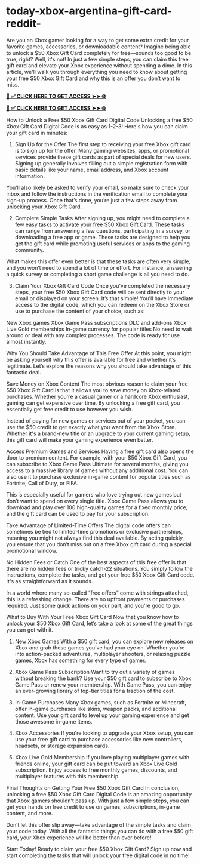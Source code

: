 # today-xbox-argentina-gift-card-reddit-
Are you an Xbox gamer looking for a way to get some extra credit for your favorite games, accessories, or downloadable content? Imagine being able to unlock a $50 Xbox Gift Card completely for free—sounds too good to be true, right? Well, it's not! In just a few simple steps, you can claim this free gift card and elevate your Xbox experience without spending a dime. In this article, we'll walk you through everything you need to know about getting your free $50 Xbox Gift Card and why this is an offer you don’t want to miss.


**[📌 ✅ CLICK HERE TO GET ACCESS ➤➤ 🌐](https://newmegadeals.xyz/xbox-giftcard/)**





**[📌 ✅ CLICK HERE TO GET ACCESS ➤➤ 🌐](https://newmegadeals.xyz/xbox-giftcard/)**



How to Unlock a Free $50 Xbox Gift Card Digital Code
Unlocking a free $50 Xbox Gift Card Digital Code is as easy as 1-2-3! Here's how you can claim your gift card in minutes:

1. Sign Up for the Offer
The first step to receiving your free Xbox gift card is to sign up for the offer. Many gaming websites, apps, or promotional services provide these gift cards as part of special deals for new users. Signing up generally involves filling out a simple registration form with basic details like your name, email address, and Xbox account information.

You’ll also likely be asked to verify your email, so make sure to check your inbox and follow the instructions in the verification email to complete your sign-up process. Once that’s done, you’re just a few steps away from unlocking your Xbox Gift Card.

2. Complete Simple Tasks
After signing up, you might need to complete a few easy tasks to activate your free $50 Xbox Gift Card. These tasks can range from answering a few questions, participating in a survey, or downloading a free app or game. These tasks are designed to help you get the gift card while promoting useful services or apps to the gaming community.

What makes this offer even better is that these tasks are often very simple, and you won’t need to spend a lot of time or effort. For instance, answering a quick survey or completing a short game challenge is all you need to do.

3. Claim Your Xbox Gift Card Code
Once you’ve completed the necessary steps, your free $50 Xbox Gift Card code will be sent directly to your email or displayed on your screen. It’s that simple! You’ll have immediate access to the digital code, which you can redeem on the Xbox Store or use to purchase the content of your choice, such as:

New Xbox games
Xbox Game Pass subscriptions
DLC and add-ons
Xbox Live Gold memberships
In-game currency for popular titles
No need to wait around or deal with any complex processes. The code is ready for use almost instantly.

Why You Should Take Advantage of This Free Offer
At this point, you might be asking yourself why this offer is available for free and whether it’s legitimate. Let’s explore the reasons why you should take advantage of this fantastic deal.

Save Money on Xbox Content
The most obvious reason to claim your free $50 Xbox Gift Card is that it allows you to save money on Xbox-related purchases. Whether you're a casual gamer or a hardcore Xbox enthusiast, gaming can get expensive over time. By unlocking a free gift card, you essentially get free credit to use however you wish.

Instead of paying for new games or services out of your pocket, you can use the $50 credit to get exactly what you want from the Xbox Store. Whether it's a brand-new title or an upgrade to your current gaming setup, this gift card will make your gaming experience even better.

Access Premium Games and Services
Having a free gift card also opens the door to premium content. For example, with your $50 Xbox Gift Card, you can subscribe to Xbox Game Pass Ultimate for several months, giving you access to a massive library of games without any additional cost. You can also use it to purchase exclusive in-game content for popular titles such as Fortnite, Call of Duty, or FIFA.

This is especially useful for gamers who love trying out new games but don’t want to spend on every single title. Xbox Game Pass allows you to download and play over 100 high-quality games for a fixed monthly price, and the gift card can be used to pay for your subscription.

Take Advantage of Limited-Time Offers
The digital code offers can sometimes be tied to limited-time promotions or exclusive partnerships, meaning you might not always find this deal available. By acting quickly, you ensure that you don’t miss out on a free Xbox gift card during a special promotional window.

No Hidden Fees or Catch
One of the best aspects of this free offer is that there are no hidden fees or tricky catch-22 situations. You simply follow the instructions, complete the tasks, and get your free $50 Xbox Gift Card code. It's as straightforward as it sounds.

In a world where many so-called “free offers” come with strings attached, this is a refreshing change. There are no upfront payments or purchases required. Just some quick actions on your part, and you're good to go.

What to Buy With Your Free Xbox Gift Card
Now that you know how to unlock your $50 Xbox Gift Card, let’s take a look at some of the great things you can get with it.

1. New Xbox Games
With a $50 gift card, you can explore new releases on Xbox and grab those games you've had your eye on. Whether you're into action-packed adventures, multiplayer shooters, or relaxing puzzle games, Xbox has something for every type of gamer.

2. Xbox Game Pass Subscription
Want to try out a variety of games without breaking the bank? Use your $50 gift card to subscribe to Xbox Game Pass or renew your membership. With Game Pass, you can enjoy an ever-growing library of top-tier titles for a fraction of the cost.

3. In-Game Purchases
Many Xbox games, such as Fortnite or Minecraft, offer in-game purchases like skins, weapon packs, and additional content. Use your gift card to level up your gaming experience and get those awesome in-game items.

4. Xbox Accessories
If you're looking to upgrade your Xbox setup, you can use your free gift card to purchase accessories like new controllers, headsets, or storage expansion cards.

5. Xbox Live Gold Membership
If you love playing multiplayer games with friends online, your gift card can be put toward an Xbox Live Gold subscription. Enjoy access to free monthly games, discounts, and multiplayer features with this membership.

Final Thoughts on Getting Your Free $50 Xbox Gift Card
In conclusion, unlocking a free $50 Xbox Gift Card Digital Code is an amazing opportunity that Xbox gamers shouldn’t pass up. With just a few simple steps, you can get your hands on free credit to use on games, subscriptions, in-game content, and more.

Don’t let this offer slip away—take advantage of the simple tasks and claim your code today. With all the fantastic things you can do with a free $50 gift card, your Xbox experience will be better than ever before!

Start Today!
Ready to claim your free $50 Xbox Gift Card? Sign up now and start completing the tasks that will unlock your free digital code in no time!
